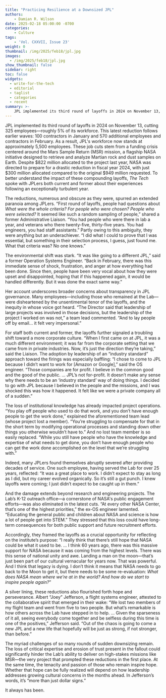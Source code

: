 ```yaml
---
title: "Practicing Resilience at a Downsized JPL"
authors: 
    - Damian R. Wilson
date: 2025-02-18 05:00:00 -0700
categories:
    - Culture
tags:
    - 'Vol. CXXVII, Issue 23'
weight: 0
thumbnail: /img/2025/feb18/jpl.jpg
images:
  - /img/2025/feb18/jpl.jpg
show_thumbnail: false
sidebar: right
toc: false
widgets:
  - write-for-the-tech
  - editorial
  - taglist
  - categories
  - recent
summary: >-
    JPL implemented its third round of layoffs in 2024 on November 13, cutting 325 employees—roughly 5% of its workforce. This latest reduction follows earlier waves: 100 contractors in January and 570 additional employees and contractors in February. As a result, JPL's workforce now stands at approximately 5,500 employees. These job cuts stem from a funding crisis centered around the Mars Sample Return (MSR) mission, a flagship NASA initiative designed to retrieve and analyze Martian rock and dust samples on Earth.
---
```


JPL implemented its third round of layoffs in 2024 on November 13, cutting 325 employees—roughly 5% of its workforce. This latest reduction follows earlier waves: 100 contractors in January and 570 additional employees and contractors in February. As a result, JPL's workforce now stands at approximately 5,500 employees. These job cuts stem from a funding crisis centered around the Mars Sample Return (MSR) mission, a flagship NASA initiative designed to retrieve and analyze Martian rock and dust samples on Earth. Despite $822 million allocated to the project last year, NASA was directed to prepare for a drastic reduction in fiscal year 2024, with just $300 million allocated compared to the original $949 million requested. To better understand the impact of these compounding layoffs, *The Tech* spoke with JPLers both current and former about their experiences following an exceptionally turbulent year. 

The reductions, numerous and obscure as they were, spurred an extended paranoia among JPLers. “First round of layoffs, people had questions about *What were the whole criteria? For people who were chosen? People who were selected?* It seemed like such a random sampling of people,” shared a former Administrative Liaison. “You had people who were there in lab a year, and veterans who there twenty-five, thirty-five years. You had engineers, you had staff assistants.” Partly owing to this ambiguity, they were anything but an underachiever. “I did what I could to prove that I was essential, but something in their selection process, I guess, just found me. What that criteria was? No one knows.”

The environmental shift was stark. “It was like going to a different JPL,” said a former Operation Systems Engineer. “Back in February, there was this immediate sense of shock, frustration, and anger at how everything had been done. Since then, people have been very vocal about how they were upset and disappointed, hoping that if this happened again, it would be handled differently. But it was done the exact same way.”

Her account underscores broader concerns about transparency in JPL governance. Many employees—including those who remained at the Lab—were disheartened by the unsentimental tenor of the layoffs, and the inequity in whose voice got heard. “The Director said that leadership of large projects was involved in those decisions, but the leadership of the project I worked on was not,” a team lead commented. “And to lay people off by email… it felt very impersonal.”

For staff both current and former, the layoffs further signaled a troubling shift toward a more corporate culture. “When I first came on at JPL, it was a much different environment; it was far from the corporate setting that we came from in private industries. Now, it’s just the direction they’re taking,” said the Liaison. The adoption by leadership of an “industry standard” approach toward the firings was especially baffling: “I chose to come to JPL because I didn’t want to work for [Amazon or Google],” said the OS engineer. “Those companies are for profit. I believe in the common good and the good of the public. … JPL’s not for-profit. It doesn’t make any sense why there needs to be an ‘industry standard’ way of doing things. I decided to go with JPL because I believed in the people and the missions, and I was shocked this was how it happened. It felt like we were a private company all of a sudden.”

The loss of institutional knowledge has already impacted project operations. “You play off people who used to do that work, and you don’t have enough people to get the work done,” explained the aforementioned team lead (whose project lost a member). “You’re struggling to compensate for that in the short term by modifying operational processes and standing down other things you otherwise wouldn’t have to.” And no lost team member is so easily replaced. “While you still have people who have the knowledge and expertise of what needs to get done, you don’t have enough people who can get the work done accomplished on the level that we’re struggling with.” 

Indeed, many JPLers found themselves abruptly severed after providing decades of service. One such employee, having served the Lab for over 25 years, reflected: “It was a great place to work. I didn’t expect to stay as long as I did, but my career evolved organically. So it’s still a gut punch. I knew layoffs were coming; I just didn’t expect to be caught up in them.”

And the damage extends beyond research and engineering projects. The Lab’s K-12 outreach office—a cornerstone of NASA's public engagement efforts—was also eliminated in the latest cuts. “At every other NASA Center, that’s one of the highest priorities,” the ex-OS engineer lamented. “Educating the general public and children about NASA and science is how a lot of people get into STEM.” They stressed that this loss could have long-term consequences for both public support and future recruitment efforts.

Accordingly, they framed the layoffs as a crucial opportunity for reflecting on the institute’s purpose: “I really think that there’s still hope that NASA could be what it used to be. … I think 60 years ago, there was this massive support for NASA because it was coming from the highest levels. There was this sense of national unity and awe. Landing a man on the moon—that’s just been part of our cultural vernacular for years now. That was powerful. And I think that legacy is dying. I don’t think it means that NASA needs to go back to the Moon to get it, but there needs to be some re-evaluation: *What does NASA mean where we’re at in the world? And how do we start to inspire people again?*”

A silver lining, these reductions also flourished forth hope and perseverance. Albert “Joey” Jefferson, a flight systems engineer, attested to the collaborative spirit that emerged in their wake: “We lost two members of my flight team and went from five to two people. But what’s remarkable is how others across the Lab have stepped in to help. … Given the sparseness of it all, seeing everybody come together and be selfless during this time is one of the positives,” Jefferson said. “Out of the chaos is going to come a new JPL and a new life that hopefully will be just as strong, if not stronger, than before.” 

The myriad challenges of so many rounds of sudden downsizing remain. The loss of critical expertise and erosion of trust present in the fallout could significantly hinder the Lab’s ability to deliver on high-stakes missions like MSR—the very project that prompted these reductions in the first place. At the same time, the tenacity and passion of those who remain inspire hope. Whether that hope can be fully realized will depend on how leadership addresses growing cultural concerns in the months ahead. In Jefferson’s words, it’s “more than just dollar signs.”

It always has been.

